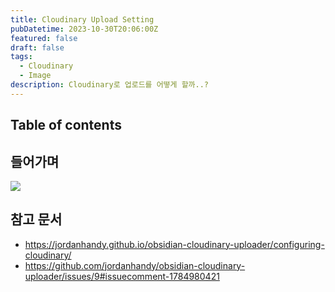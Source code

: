 ```yaml
---
title: Cloudinary Upload Setting
pubDatetime: 2023-10-30T20:06:00Z
featured: false
draft: false
tags:
  - Cloudinary
  - Image
description: Cloudinary로 업로드를 어떻게 할까..?
---
```


## Table of contents

## 들어가며

![](https://res.cloudinary.com/gyunseo-blog/image/upload/f_auto/v1698665869/image_jbkesw.png)

## 참고 문서

- <https://jordanhandy.github.io/obsidian-cloudinary-uploader/configuring-cloudinary/>
- <https://github.com/jordanhandy/obsidian-cloudinary-uploader/issues/9#issuecomment-1784980421>
